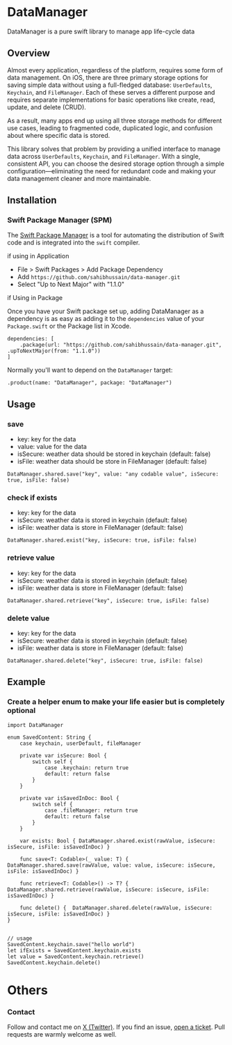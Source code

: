 # DataManager
DataManager is a pure swift library to manage app life-cycle data


## Overview
Almost every application, regardless of the platform, requires some form of data management. On iOS, there are three primary storage options for saving simple data without using a full-fledged database: `UserDefaults`, `Keychain`, and `FileManager`. Each of these serves a different purpose and requires separate implementations for basic operations like create, read, update, and delete (CRUD).

As a result, many apps end up using all three storage methods for different use cases, leading to fragmented code, duplicated logic, and confusion about where specific data is stored.

This library solves that problem by providing a unified interface to manage data across `UserDefaults`, `Keychain`, and `FileManager`. With a single, consistent API, you can choose the desired storage option through a simple configuration—eliminating the need for redundant code and making your data management cleaner and more maintainable.

## Installation
### Swift Package Manager (SPM)
The  [Swift Package Manager](https://swift.org/package-manager/)  is a tool for automating the distribution of Swift code and is integrated into the  `swift`  compiler.

if using in Application

-   File > Swift Packages > Add Package Dependency
-   Add  `https://github.com/sahibhussain/data-manager.git`
-   Select "Up to Next Major" with "1.1.0"

if Using in Package

Once you have your Swift package set up, adding DataManager as a dependency is as easy as adding it to the  `dependencies`  value of your  `Package.swift`  or the Package list in Xcode.

```
dependencies: [
    .package(url: "https://github.com/sahibhussain/data-manager.git", .upToNextMajor(from: "1.1.0"))
]
```

Normally you'll want to depend on the  `DataManager`  target:

```
.product(name: "DataManager", package: "DataManager")
```


## Usage
### save
- key: key for the data
- value: value for the data
- isSecure: weather data should be stored in keychain (default: false)
- isFile: weather data should be store in FileManager (default: false)
```
DataManager.shared.save("key", value: "any codable value", isSecure: true, isFile: false)
```

### check if exists
- key: key for the data
- isSecure: weather data is stored in keychain (default: false)
- isFile: weather data is store in FileManager (default: false)
```
DataManager.shared.exist("key, isSecure: true, isFile: false)
```

### retrieve value
- key: key for the data
- isSecure: weather data is stored in keychain (default: false)
- isFile: weather data is store in FileManager (default: false)

```
DataManager.shared.retrieve("key", isSecure: true, isFile: false) 
```

### delete value
- key: key for the data
- isSecure: weather data is stored in keychain (default: false)
- isFile: weather data is store in FileManager (default: false)
```
DataManager.shared.delete("key", isSecure: true, isFile: false) 
```

## Example

### Create a helper enum to make your life easier but is completely optional
```
import DataManager

enum SavedContent: String { 
    case keychain, userDefault, fileManager
	
	private var isSecure: Bool {
		switch self {  
			case .keychain: return true  
			default: return false
		}
	} 

	private var isSavedInDoc: Bool {  
		switch self {  
			case .fileManager: return true
			default: return false  
		}  
	} 

	var exists: Bool { DataManager.shared.exist(rawValue, isSecure: isSecure, isFile: isSavedInDoc) } 
	
	func save<T: Codable>(_ value: T) { DataManager.shared.save(rawValue, value: value, isSecure: isSecure, isFile: isSavedInDoc) }  
	
	func retrieve<T: Codable>() -> T? { DataManager.shared.retrieve(rawValue, isSecure: isSecure, isFile: isSavedInDoc) }
		  
	func delete() {  DataManager.shared.delete(rawValue, isSecure: isSecure, isFile: isSavedInDoc) }
}


// usage
SavedContent.keychain.save("hello world")
let ifExists = SavedContent.keychain.exists
let value = SavedContent.keychain.retrieve()
SavedContent.keychain.delete()
```

# Others

### Contact

Follow and contact me on [X (Twitter)](https://x.com/Sahib_hussain0). If you find an issue, [open a ticket](https://github.com/sahibhussain/data-manager/issues/new). Pull requests are warmly welcome as well.